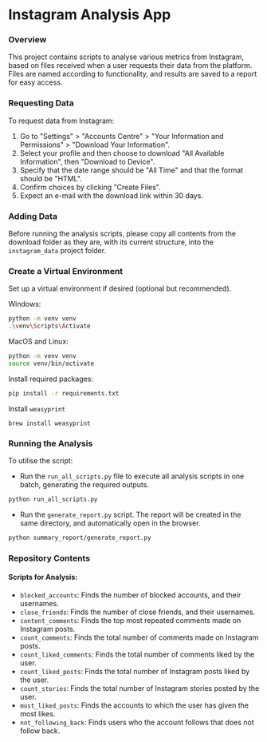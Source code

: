 # Instagram Analysis App

### Overview

This project contains scripts to analyse various metrics from Instagram, based on files received when a user requests their data from the platform. Files are named according to functionality, and results are saved to a report for easy access.

### Requesting Data

To request data from Instagram:

1. Go to "Settings" > "Accounts Centre" > "Your Information and Permissions" > "Download Your Information".
2. Select your profile and then choose to download "All Available Information", then "Download to Device".
3. Specify that the date range should be "All Time" and that the format should be "HTML".
4. Confirm choices by clicking "Create Files".
5. Expect an e-mail with the download link within 30 days.

### Adding Data

Before running the analysis scripts, please copy all contents from the download folder as they are, with its current structure, into the `instagram_data` project folder.

### Create a Virtual Environment

Set up a virtual environment if desired (optional but recommended).

Windows:

```bash
python -m venv venv
.\venv\Scripts\Activate
```

MacOS and Linux:

```bash
python -m venv venv
source venv/bin/activate
```

Install required packages:

```bash
pip install -r requirements.txt
```

Install `weasyprint`

```
brew install weasyprint
```

### Running the Analysis

To utilise the script:

- Run the `run_all_scripts.py` file to execute all analysis scripts in one batch, generating the required outputs.

```bash
python run_all_scripts.py
```

- Run the `generate_report.py` script. The report will be created in the same directory, and automatically open in the browser.

```bash
python summary_report/generate_report.py
```

### Repository Contents

#### Scripts for Analysis:

- `blocked_accounts`: Finds the number of blocked accounts, and their usernames.
- `close_friends`: Finds the number of close friends, and their usernames.
- `content_comments`: Finds the top most repeated comments made on Instagram posts.
- `count_comments`: Finds the total number of comments made on Instagram posts.
- `count_liked_comments`: Finds the total number of comments liked by the user.
- `count_liked_posts`: Finds the total number of Instagram posts liked by the user.
- `count_stories`: Finds the total number of Instagram stories posted by the user.
- `most_liked_posts`: Finds the accounts to which the user has given the most likes.
- `not_following_back`: Finds users who the account follows that does not follow back.
